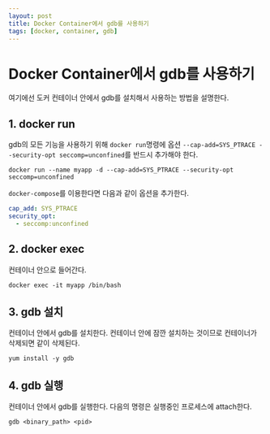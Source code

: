 ```yaml
---
layout: post
title: Docker Container에서 gdb를 사용하기
tags: [docker, container, gdb]
---
```

# Docker Container에서 gdb를 사용하기

여기에선 도커 컨테이너 안에서 gdb를 설치해서 사용하는 방법을 설명한다.

## 1. docker run

gdb의 모든 기능을 사용하기 위해 `docker run`명령에 옵션 `--cap-add=SYS_PTRACE --security-opt seccomp=unconfined`를 반드시 추가해야 한다.

```shell
docker run --name myapp -d --cap-add=SYS_PTRACE --security-opt seccomp=unconfined
```

`docker-compose`를 이용한다면 다음과 같이 옵션을 추가한다.

```yaml
cap_add: SYS_PTRACE
security_opt:
  - seccomp:unconfined
```

## 2. docker exec

컨테이너 안으로 들어간다.

```shell
docker exec -it myapp /bin/bash
```

## 3. gdb 설치

컨테이너 안에서 gdb를 설치한다. 컨테이너 안에 잠깐 설치하는 것이므로 컨테이너가 삭제되면 같이 삭제된다. 

```shell
yum install -y gdb
```

## 4. gdb 실행

컨테이너 안에서 gdb를 실행한다. 다음의 명령은 실행중인 프로세스에 attach한다.

```shell
gdb <binary_path> <pid>
```



